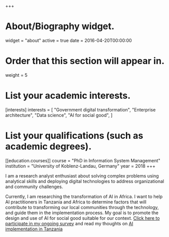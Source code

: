 +++
# About/Biography widget.
widget = "about"
active = true
date = 2016-04-20T00:00:00

# Order that this section will appear in.
weight = 5

# List your academic interests.
[interests]
  interests = [
    "Government digital transformation",
    "Enterprise architecture",
    "Data science",
    "AI for social good",
     ]

# List your qualifications (such as academic degrees).
[[education.courses]]
  course = "PhD in Information System Management"
  institution = "University of Koblenz-Landau, Germany"
  year = 2018
+++



I am a research analyst enthusiast about solving complex problems using analytical skills and deploying digital technologies to address organizational and community challenges. 


Currently, I am researching the transformation of AI in Africa. I want to help AI practitioners in Tanzania and Africa to determine factors that will contribute to transforming our local communities through the technology, and guide them in the implementation process. My goal is to promote the design and use of AI for social good suitable for our context. [Click here to participate in my ongoing survey](https://isagahaisurvey.limequery.com/745141?lang=en) and read my thoughts on [AI implementation in Tanzania](https://medium.com/parrotai/transforming-artificial-intelligence-in-tanzania-keeping-up-with-the-world-changer-technology-dd0bfc61c3c4)







